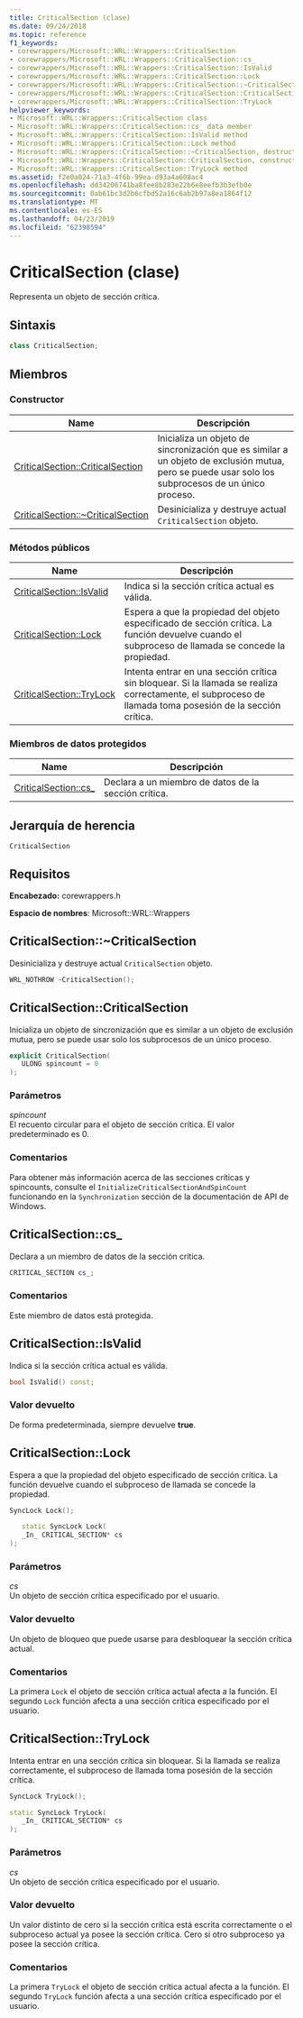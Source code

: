 ```yaml
---
title: CriticalSection (clase)
ms.date: 09/24/2018
ms.topic: reference
f1_keywords:
- corewrappers/Microsoft::WRL::Wrappers::CriticalSection
- corewrappers/Microsoft::WRL::Wrappers::CriticalSection::cs_
- corewrappers/Microsoft::WRL::Wrappers::CriticalSection::IsValid
- corewrappers/Microsoft::WRL::Wrappers::CriticalSection::Lock
- corewrappers/Microsoft::WRL::Wrappers::CriticalSection::~CriticalSection
- corewrappers/Microsoft::WRL::Wrappers::CriticalSection::CriticalSection
- corewrappers/Microsoft::WRL::Wrappers::CriticalSection::TryLock
helpviewer_keywords:
- Microsoft::WRL::Wrappers::CriticalSection class
- Microsoft::WRL::Wrappers::CriticalSection::cs_ data member
- Microsoft::WRL::Wrappers::CriticalSection::IsValid method
- Microsoft::WRL::Wrappers::CriticalSection::Lock method
- Microsoft::WRL::Wrappers::CriticalSection::~CriticalSection, destructor
- Microsoft::WRL::Wrappers::CriticalSection::CriticalSection, constructor
- Microsoft::WRL::Wrappers::CriticalSection::TryLock method
ms.assetid: f2e0a024-71a3-4f6b-99ea-d93a4a608ac4
ms.openlocfilehash: dd34206741ba8fee8b283e22b6e8eefb3b3efb0e
ms.sourcegitcommit: 0ab61bc3d2b6cfbd52a16c6ab2b97a8ea1864f12
ms.translationtype: MT
ms.contentlocale: es-ES
ms.lasthandoff: 04/23/2019
ms.locfileid: "62398594"
---
```

# <a name="criticalsection-class"></a>CriticalSection (clase)

Representa un objeto de sección crítica.

## <a name="syntax"></a>Sintaxis

```cpp
class CriticalSection;
```

## <a name="members"></a>Miembros

### <a name="constructor"></a>Constructor

Name                                                        | Descripción
----------------------------------------------------------- | --------------------------------------------------------------------------------------------------------------------------------
[CriticalSection::CriticalSection](#criticalsection)        | Inicializa un objeto de sincronización que es similar a un objeto de exclusión mutua, pero se puede usar solo los subprocesos de un único proceso.
[CriticalSection::~CriticalSection](#tilde-criticalsection) | Desinicializa y destruye actual `CriticalSection` objeto.

### <a name="public-methods"></a>Métodos públicos

Name                                 | Descripción
------------------------------------ | ---------------------------------------------------------------------------------------------------------------------------------------------
[CriticalSection::IsValid](#isvalid) | Indica si la sección crítica actual es válida.
[CriticalSection::Lock](#lock)       | Espera a que la propiedad del objeto especificado de sección crítica. La función devuelve cuando el subproceso de llamada se concede la propiedad.
[CriticalSection::TryLock](#trylock) | Intenta entrar en una sección crítica sin bloquear. Si la llamada se realiza correctamente, el subproceso de llamada toma posesión de la sección crítica.

### <a name="protected-data-members"></a>Miembros de datos protegidos

Name                        | Descripción
--------------------------- | ----------------------------------------
[CriticalSection::cs_](#cs) | Declara a un miembro de datos de la sección crítica.

## <a name="inheritance-hierarchy"></a>Jerarquía de herencia

`CriticalSection`

## <a name="requirements"></a>Requisitos

**Encabezado:** corewrappers.h

**Espacio de nombres**: Microsoft::WRL::Wrappers

## <a name="tilde-criticalsection"></a>CriticalSection::~CriticalSection

Desinicializa y destruye actual `CriticalSection` objeto.

```cpp
WRL_NOTHROW ~CriticalSection();
```

## <a name="criticalsection"></a>CriticalSection::CriticalSection

Inicializa un objeto de sincronización que es similar a un objeto de exclusión mutua, pero se puede usar solo los subprocesos de un único proceso.

```cpp
explicit CriticalSection(
   ULONG spincount = 0
);
```

### <a name="parameters"></a>Parámetros

*spincount*<br/>
El recuento circular para el objeto de sección crítica. El valor predeterminado es 0.

### <a name="remarks"></a>Comentarios

Para obtener más información acerca de las secciones críticas y spincounts, consulte el `InitializeCriticalSectionAndSpinCount` funcionando en la `Synchronization` sección de la documentación de API de Windows.

## <a name="cs"></a>CriticalSection::cs_

Declara a un miembro de datos de la sección crítica.

```cpp
CRITICAL_SECTION cs_;
```

### <a name="remarks"></a>Comentarios

Este miembro de datos está protegida.

## <a name="isvalid"></a>CriticalSection::IsValid

Indica si la sección crítica actual es válida.

```cpp
bool IsValid() const;
```

### <a name="return-value"></a>Valor devuelto

De forma predeterminada, siempre devuelve **true**.

## <a name="lock"></a>CriticalSection::Lock

Espera a que la propiedad del objeto especificado de sección crítica. La función devuelve cuando el subproceso de llamada se concede la propiedad.

```cpp
SyncLock Lock();

   static SyncLock Lock(
   _In_ CRITICAL_SECTION* cs
);
```

### <a name="parameters"></a>Parámetros

*cs*<br/>
Un objeto de sección crítica especificado por el usuario.

### <a name="return-value"></a>Valor devuelto

Un objeto de bloqueo que puede usarse para desbloquear la sección crítica actual.

### <a name="remarks"></a>Comentarios

La primera `Lock` el objeto de sección crítica actual afecta a la función. El segundo `Lock` función afecta a una sección crítica especificado por el usuario.

## <a name="trylock"></a>CriticalSection::TryLock

Intenta entrar en una sección crítica sin bloquear. Si la llamada se realiza correctamente, el subproceso de llamada toma posesión de la sección crítica.

```cpp
SyncLock TryLock();

static SyncLock TryLock(
   _In_ CRITICAL_SECTION* cs
);
```

### <a name="parameters"></a>Parámetros

*cs*<br/>
Un objeto de sección crítica especificado por el usuario.

### <a name="return-value"></a>Valor devuelto

Un valor distinto de cero si la sección crítica está escrita correctamente o el subproceso actual ya posee la sección crítica. Cero si otro subproceso ya posee la sección crítica.

### <a name="remarks"></a>Comentarios

La primera `TryLock` el objeto de sección crítica actual afecta a la función. El segundo `TryLock` función afecta a una sección crítica especificado por el usuario.
